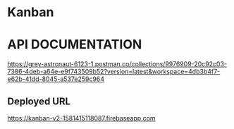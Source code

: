 # Kanban 

# API DOCUMENTATION
https://grey-astronaut-6123-1.postman.co/collections/9976909-20c92c03-7386-4deb-a64e-e9f743509b52?version=latest&workspace=4db3b4f7-e62b-41dd-8045-a537e259c964

## Deployed URL
https://kanban-v2-1581415118087.firebaseapp.com